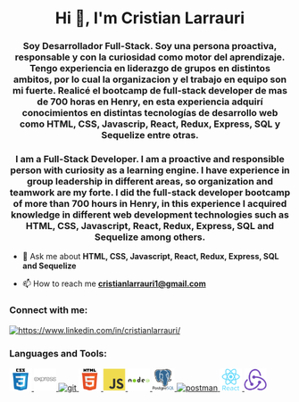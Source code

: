 <h1 align="center">Hi 👋, I'm Cristian Larrauri</h1>

<h3 align="center">Soy Desarrollador Full-Stack.  Soy una persona proactiva, responsable y con la curiosidad como motor del aprendizaje. Tengo experiencia en liderazgo de grupos en distintos ambitos, por lo cual la organizacion y el trabajo en equipo son mi fuerte.  Realicé el bootcamp de full-stack developer de mas de 700 horas en Henry, en esta experiencia adquirí conocimientos en distintas tecnologías de desarrollo web como HTML, CSS, Javascrip, React, Redux, Express, SQL y Sequelize entre otras.</h3>

<h3 align="center">I am a Full-Stack Developer. I am a proactive and responsible person with curiosity as a learning engine. I have experience in group leadership in different areas, so organization and teamwork are my forte. I did the full-stack developer bootcamp of more than 700 hours in Henry, in this experience I acquired knowledge in different web development technologies such as HTML, CSS, Javascript, React, Redux, Express, SQL and Sequelize among others.</h3>

- 💬 Ask me about **HTML, CSS, Javascript, React, Redux, Express, SQL and Sequelize**

- 📫 How to reach me **cristianlarrauri1@gmail.com**

<h3 align="left">Connect with me:</h3>
<p align="left">
<a href="https://www.linkedin.com/in/cristianlarrauri/" target="blank"><img align="center" src="https://raw.githubusercontent.com/rahuldkjain/github-profile-readme-generator/master/src/images/icons/Social/linked-in-alt.svg" alt="https://www.linkedin.com/in/cristianlarrauri/" height="30" width="40" /></a>
</p>

<h3 align="left">Languages and Tools:</h3>
<p align="left"> <a href="https://www.w3schools.com/css/" target="_blank" rel="noreferrer"> <img src="https://raw.githubusercontent.com/devicons/devicon/master/icons/css3/css3-original-wordmark.svg" alt="css3" width="40" height="40"/> </a> <a href="https://expressjs.com" target="_blank" rel="noreferrer"> <img src="https://raw.githubusercontent.com/devicons/devicon/master/icons/express/express-original-wordmark.svg" alt="express" width="40" height="40"/> </a> <a href="https://git-scm.com/" target="_blank" rel="noreferrer"> <img src="https://www.vectorlogo.zone/logos/git-scm/git-scm-icon.svg" alt="git" width="40" height="40"/> </a> <a href="https://www.w3.org/html/" target="_blank" rel="noreferrer"> <img src="https://raw.githubusercontent.com/devicons/devicon/master/icons/html5/html5-original-wordmark.svg" alt="html5" width="40" height="40"/> </a> <a href="https://developer.mozilla.org/en-US/docs/Web/JavaScript" target="_blank" rel="noreferrer"> <img src="https://raw.githubusercontent.com/devicons/devicon/master/icons/javascript/javascript-original.svg" alt="javascript" width="40" height="40"/> </a> <a href="https://nodejs.org" target="_blank" rel="noreferrer"> <img src="https://raw.githubusercontent.com/devicons/devicon/master/icons/nodejs/nodejs-original-wordmark.svg" alt="nodejs" width="40" height="40"/> </a> <a href="https://www.postgresql.org" target="_blank" rel="noreferrer"> <img src="https://raw.githubusercontent.com/devicons/devicon/master/icons/postgresql/postgresql-original-wordmark.svg" alt="postgresql" width="40" height="40"/> </a> <a href="https://postman.com" target="_blank" rel="noreferrer"> <img src="https://www.vectorlogo.zone/logos/getpostman/getpostman-icon.svg" alt="postman" width="40" height="40"/> </a> <a href="https://reactjs.org/" target="_blank" rel="noreferrer"> <img src="https://raw.githubusercontent.com/devicons/devicon/master/icons/react/react-original-wordmark.svg" alt="react" width="40" height="40"/> </a> <a href="https://redux.js.org" target="_blank" rel="noreferrer"> <img src="https://raw.githubusercontent.com/devicons/devicon/master/icons/redux/redux-original.svg" alt="redux" width="40" height="40"/> </a> </p>


